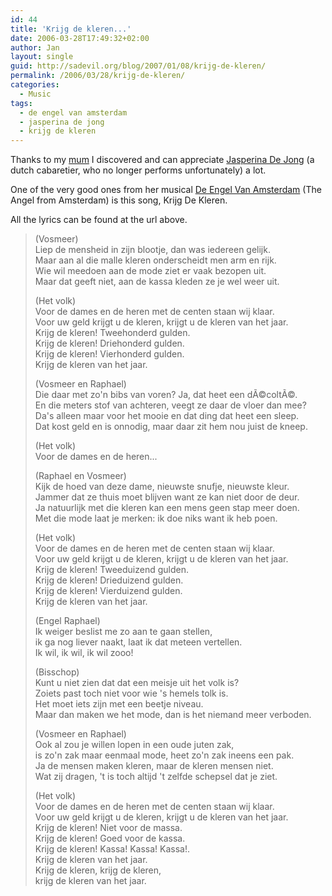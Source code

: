 ```yaml
---
id: 44
title: 'Krijg de kleren...'
date: 2006-03-28T17:49:32+02:00
author: Jan
layout: single
guid: http://sadevil.org/blog/2007/01/08/krijg-de-kleren/
permalink: /2006/03/28/krijg-de-kleren/
categories:
  - Music
tags:
  - de engel van amsterdam
  - jasperina de jong
  - krijg de kleren
---
```

Thanks to my [mum](http://foefel.kcore.org/blog) I discovered and can appreciate [Jasperina De Jong](http://www.jasperina.net) (a dutch cabaretier, who no longer performs unfortunately) a lot.

One of the very good ones from her musical [De Engel Van Amsterdam](http://www.boudewijndegroot.nl/bdgtea.htm) (The Angel from Amsterdam) is this song, Krijg De Kleren.

All the lyrics can be found at the url above.

> (Vosmeer)  
> Liep de mensheid in zijn blootje, dan was iedereen gelijk.  
> Maar aan al die malle kleren onderscheidt men arm en rijk.  
> Wie wil meedoen aan de mode ziet er vaak bezopen uit.  
> Maar dat geeft niet, aan de kassa kleden ze je wel weer uit.
> 
> (Het volk)  
> Voor de dames en de heren met de centen staan wij klaar.  
> Voor uw geld krijgt u de kleren, krijgt u de kleren van het jaar.  
> Krijg de kleren! Tweehonderd gulden.  
> Krijg de kleren! Driehonderd gulden.  
> Krijg de kleren! Vierhonderd gulden.  
> Krijg de kleren van het jaar.
> 
> (Vosmeer en Raphael)  
> Die daar met zo'n bibs van voren? Ja, dat heet een dÃ©coltÃ©.  
> En die meters stof van achteren, veegt ze daar de vloer dan mee?  
> Da's alleen maar voor het mooie en dat ding dat heet een sleep.  
> Dat kost geld en is onnodig, maar daar zit hem nou juist de kneep.
> 
> (Het volk)  
> Voor de dames en de heren...
> 
> (Raphael en Vosmeer)  
> Kijk de hoed van deze dame, nieuwste snufje, nieuwste kleur.  
> Jammer dat ze thuis moet blijven want ze kan niet door de deur.  
> Ja natuurlijk met die kleren kan een mens geen stap meer doen.  
> Met die mode laat je merken: ik doe niks want ik heb poen.
> 
> (Het volk)  
> Voor de dames en de heren met de centen staan wij klaar.  
> Voor uw geld krijgt u de kleren, krijgt u de kleren van het jaar.  
> Krijg de kleren! Tweeduizend gulden.  
> Krijg de kleren! Drieduizend gulden.  
> Krijg de kleren! Vierduizend gulden.  
> Krijg de kleren van het jaar.
> 
> (Engel Raphael)  
> Ik weiger beslist me zo aan te gaan stellen,  
> ik ga nog liever naakt, laat ik dat meteen vertellen.  
> Ik wil, ik wil, ik wil zooo!
> 
> (Bisschop)  
> Kunt u niet zien dat dat een meisje uit het volk is?  
> Zoiets past toch niet voor wie 's hemels tolk is.  
> Het moet iets zijn met een beetje niveau.  
> Maar dan maken we het mode, dan is het niemand meer verboden.
> 
> (Vosmeer en Raphael)  
> Ook al zou je willen lopen in een oude juten zak,  
> is zo'n zak maar eenmaal mode, heet zo'n zak ineens een pak.  
> Ja de mensen maken kleren, maar de kleren mensen niet.  
> Wat zij dragen, 't is toch altijd 't zelfde schepsel dat je ziet.
> 
> (Het volk)  
> Voor de dames en de heren met de centen staan wij klaar.  
> Voor uw geld krijgt u de kleren, krijgt u de kleren van het jaar.  
> Krijg de kleren! Niet voor de massa.  
> Krijg de kleren! Goed voor de kassa.  
> Krijg de kleren! Kassa! Kassa! Kassa!.  
> Krijg de kleren van het jaar.  
> Krijg de kleren, krijg de kleren,  
> krijg de kleren van het jaar.